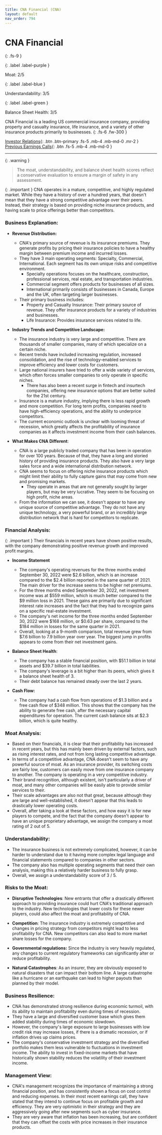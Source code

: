 ```yaml
---
title: CNA Financial (CNA)
layout: default
nav_order: 794
---
```


# CNA Financial
{: .fs-9 }

{: .label .label-purple }

Moat: 2/5

{: .label .label-blue }

Understandability: 3/5

{: .label .label-green }

Balance Sheet Health: 3/5

CNA Financial is a leading US commercial insurance company, providing property and casualty insurance, life insurance, and a variety of other insurance products primarily to businesses.
{: .fs-6 .fw-300 }

[Investor Relations](https://www.google.com/search?q=CNA+investor+relations){: .btn .btn-primary .fs-5 .mb-4 .mb-md-0 .mr-2 }
[Previous Earnings Calls](https://discountingcashflows.com/company/CNA/transcripts/){: .btn .fs-5 .mb-4 .mb-md-0 }

---

{: .warning }
>The moat, understandability, and balance sheet health scores reflect a conservative evaluation to ensure a margin of safety in any assessment.



{: .important }
CNA operates in a mature, competitive, and highly regulated market. While they have a history of over a hundred years, that doesn't mean that they have a strong competitive advantage over their peers. Instead, their strategy is based on providing niche insurance products, and having scale to price offerings better than competitors.

### Business Explanation:

*   **Revenue Distribution:**
    *   CNA's primary source of revenue is its insurance premiums. They generate profits by pricing their insurance policies to have a healthy margin between premium income and incurred losses.
    *   They have 3 main operating segments: Specialty, Commercial, International. Each segment has its own unique risks and competitive environment.
         *  Specialty operations focuses on the healthcare, construction, professional services, real estate, and transportation industries.
         *  Commercial segment offers products for businesses of all sizes.
         *  International primarily consists of businesses in Canada, Europe and the UK, often targeting larger businesses.
     *   Their primary business includes:
         *   Property and Casualty Insurance: Their primary source of revenue. They offer insurance products for a variety of industries and businesses.
         *   Life Insurance: Provides insurance services related to life.

*   **Industry Trends and Competitive Landscape:**
    *   The insurance industry is very large and competitive. There are thousands of smaller companies, many of which specialize on a certain niche.
    *   Recent trends have included increasing regulation, increased consolidation, and the rise of technology-enabled services to improve efficiency and lower costs for customers.
    *   Large national insurers have tried to offer a wide variety of services, which often forces smaller companies to only operate in specific niches.
        *   There has also been a recent surge in fintech and insurtech companies, offering new insurance options that are better suited for the 21st century.
     *   Insurance is a mature industry, implying there is less rapid growth and more competition. For long term profits, companies need to have high-efficiency operations, and the ability to underprice competitors.
    *   The current economic outlook is unclear with looming threat of recession, which greatly affects the profitability of insurance companies as it affects investment income from their cash balances.

*   **What Makes CNA Different**:
    *   CNA is a large publicly traded company that has been in operation for over 100 years. Because of that, they have a long and storied history of providing insurance products. They also have a very large sales force and a wide international distribution network.
    *   CNA seems to focus on offering niche insurance products which might limit their ability to fully capture gains that may come from new and promising markets.
        *   They operate in areas that are not generally sought by larger players, but may be very lucrative. They seem to be focusing on high profit, niche areas.
    *   From the information we can see, it doesn't appear to have any unique source of competitive advantage. They do not have any unique technology, a very powerful brand, or an incredibly large distribution network that is hard for competitors to replicate.

### Financial Analysis:
{: .important }
Their financials in recent years have shown positive results, with the company demonstrating positive revenue growth and improved profit margins.

*   **Income Statement**
     *  The company's operating revenues for the three months ended September 30, 2022 were $2.6 billion, which is an increase compared to the $2.4 billion reported in the same quarter of 2021. The main driver for the increase seems to be higher net premiums.
     *  For the three months ended September 30, 2022, net investment income was at $559 million, which is much better compared to the $9 million loss in 2021. These gains are primarily due to significant interest rate increases and the fact that they had to recognize gains on a specific real-estate investment.
     *   The company's net income for the three months ended September 30, 2022 were $168 million, or $0.63 per share, compared to the $184 million in losses for the same quarter in 2021.
     *  Overall, looking at a 9-month comparison, total revenue grew from $7.6 billion to 7.9 billion year over year. The biggest jump in profits appears to come from their net investment gains.
*   **Balance Sheet Health**:
     *  The company has a stable financial position, with $51.1 billion in total assets and $39.7 billion in total liabilities.
     *  The company's leverage is a bit higher than its peers, which gives it a balance sheet health of 3.
     *   Their debt balance has remained steady over the last 2 years.

   *  **Cash Flow:**
       *  The company had a cash flow from operations of $1.3 billion and a free cash flow of $348 million. This shows that the company has the ability to generate free cash, after the necessary capital expenditures for operation. The current cash balance sits at $2.3 billion, which is quite healthy.

### Moat Analysis:
*   Based on their financials, it is clear that their profitability has increased in recent years, but this has mainly been driven by external factors, such as rising interest rates, and not from long lasting competitive advantage.
*   In terms of a competitive advantage, CNA doesn't seem to have any powerful source of moat. As an insurance provider, its switching costs are fairly low, customers can easily move from one insurance company to another. The company is operating in a very competitive industry.
*   Their brand recognition, although existent, isn't particularly a driver of moat, and many other companies will be easily able to provide similar services to their.
*   Their scale advantages are also not that great, because although they are large and well-established, it doesn't appear that this leads to drastically lower operating costs.
*   Overall, after taking a look at these factors, and how easy it is for new players to compete, and the fact that the company doesn't appear to have an unique proprietary advantage, we assign the company a moat rating of 2 out of 5.

### Understandability:

*  The insurance business is not extremely complicated, however, it can be harder to understand due to it having more complex legal language and financial statements compared to companies in other sectors. 
*  The company also has multiple operating segments that need their own analysis, making this a relatively harder business to fully grasp.
*  Overall, we assign a understandability score of 3 / 5.

### Risks to the Moat:

*   **Disruptive Technologies**: New entrants that offer a drastically different approach to providing insurance could hurt CNA's traditional approach to the industry. New technologies that lower costs for these newer players, could also affect the moat and profitability of CNA.

*    **Competition**: The insurance industry is extremely competitive and changes in pricing strategy from competitors might lead to less profitability for CNA. New competitors can also lead to more market share losses for the company.
*   **Governmental regulations:** Since the industry is very heavily regulated, any changes to current regulatory frameworks can significantly alter or reduce profitability.
*   **Natural Catastrophes**: As an insurer, they are obviously exposed to natural disasters that can impact their bottom line. A large catastrophe like a hurricane or an earthquake can lead to higher payouts than planned by their model.

### Business Resilience:

*   CNA has demonstrated strong resilience during economic turmoil, with its ability to maintain profitability even during times of recession.
   *   They have a large and diversified customer base which gives them added stability during times of economic slowdown.
*   However, the company's large exposure to large businesses with low credit risk may increase losses, if there is a dramatic recession, or if inflation drives up claims prices.
*  The company's conservative investment strategy and the diversified portfolio makes them less vulnerable to fluctuations in investment income. The ability to invest in fixed-income markets that have historically shown stability reduces the volatility of their investment income.

### Management View:

*   CNA's management recognizes the importance of maintaining a strong financial position, and has consistently shown a focus on cost control and reducing expenses. In their most recent earnings call, they have stated that they intend to continue focus on profitable growth and efficiency. They are very optimistic in their strategy and they are aggressively going after new segments such as cyber insurance.
*   They are very aware that inflation has been increasing, but are confident that they can offset the costs with price increases in their insurance products.